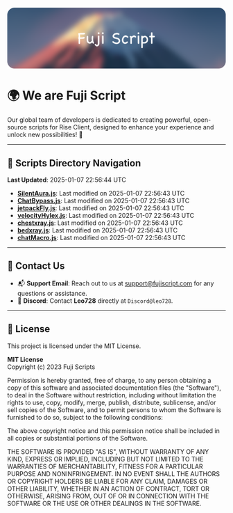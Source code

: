 ![Banner](.github/b.webp)

# 🌍 **We are Fuji Script**

Our global team of developers is dedicated to creating powerful, open-source scripts for Rise Client, designed to enhance your experience and unlock new possibilities! 🌟

---
<!-- SCRIPTS_NAVIGATION_START -->
## 📂 **Scripts Directory Navigation**

**Last Updated**: 2025-01-07 22:56:44 UTC

- **[SilentAura.js](scripts/SilentAura.js)**: Last modified on 2025-01-07 22:56:43 UTC
- **[ChatBypass.js](scripts/ChatBypass.js)**: Last modified on 2025-01-07 22:56:43 UTC
- **[jetpackFly.js](scripts/jetpackFly.js)**: Last modified on 2025-01-07 22:56:43 UTC
- **[velocityHylex.js](scripts/velocityHylex.js)**: Last modified on 2025-01-07 22:56:43 UTC
- **[chestxray.js](scripts/chestxray.js)**: Last modified on 2025-01-07 22:56:43 UTC
- **[bedxray.js](scripts/bedxray.js)**: Last modified on 2025-01-07 22:56:43 UTC
- **[chatMacro.js](scripts/chatMacro.js)**: Last modified on 2025-01-07 22:56:43 UTC

<!-- SCRIPTS_NAVIGATION_END -->

---

## 💬 **Contact Us**  
- 📬 **Support Email**: Reach out to us at [support@fujiscript.com](mailto:support@fujiscript.com) for any questions or assistance.  
- 💬 **Discord**: Contact **Leo728** directly at `Discord@leo728`.

---

## 📜 **License**

This project is licensed under the MIT License.  

**MIT License**  
Copyright (c) 2023 Fuji Scripts  

Permission is hereby granted, free of charge, to any person obtaining a copy of this software and associated documentation files (the "Software"), to deal in the Software without restriction, including without limitation the rights to use, copy, modify, merge, publish, distribute, sublicense, and/or sell copies of the Software, and to permit persons to whom the Software is furnished to do so, subject to the following conditions:  

The above copyright notice and this permission notice shall be included in all copies or substantial portions of the Software.  

THE SOFTWARE IS PROVIDED "AS IS", WITHOUT WARRANTY OF ANY KIND, EXPRESS OR IMPLIED, INCLUDING BUT NOT LIMITED TO THE WARRANTIES OF MERCHANTABILITY, FITNESS FOR A PARTICULAR PURPOSE AND NONINFRINGEMENT. IN NO EVENT SHALL THE AUTHORS OR COPYRIGHT HOLDERS BE LIABLE FOR ANY CLAIM, DAMAGES OR OTHER LIABILITY, WHETHER IN AN ACTION OF CONTRACT, TORT OR OTHERWISE, ARISING FROM, OUT OF OR IN CONNECTION WITH THE SOFTWARE OR THE USE OR OTHER DEALINGS IN THE SOFTWARE.  
